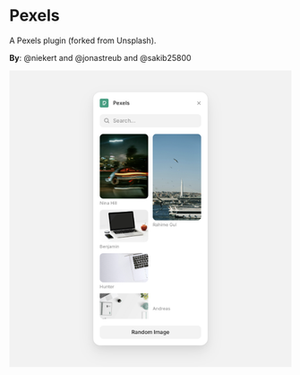 # Pexels

A Pexels plugin (forked from Unsplash).

**By**: @niekert and @jonastreub and @sakib25800

![Pexels Image](../../assets/pexels.png)
